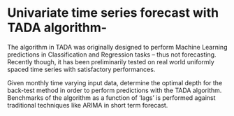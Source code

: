 # Univariate time series forecast with TADA algorithm-  
The algorithm in TADA was originally designed to perform Machine Learning predictions in Classification and Regression tasks – thus not forecasting. Recently though, it has been preliminarily tested on real world uniformly spaced time series with satisfactory performances.

Given monthly time varying input data, determine the optimal depth for the back-test method in order to perform predictions with the TADA algorithm.
Benchmarks of the algorithm as a function of ‘lags’ is performed against traditional techniques like ARIMA in short term forecast.  
  
